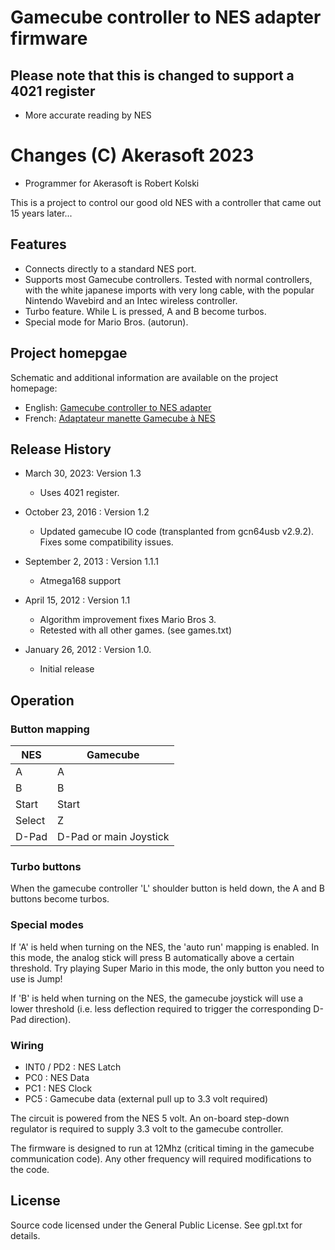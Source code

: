 # Gamecube controller to NES adapter firmware

## Please note that this is changed to support a 4021 register

* More accurate reading by NES

# Changes (C) Akerasoft 2023

* Programmer for Akerasoft is Robert Kolski

This is a project to control our good old NES with a controller that came out 15 years later...

## Features

* Connects directly to a standard NES port.
* Supports most Gamecube controllers. Tested with normal controllers, with the white japanese imports with very long cable, with the popular Nintendo Wavebird and an Intec wireless controller.
* Turbo feature. While L is pressed, A and B become turbos.
* Special mode for Mario Bros. (autorun).

## Project homepgae

Schematic and additional information are available on the project homepage:

* English: [Gamecube controller to NES adapter](http://www.raphnet.net/electronique/gc_to_nes/index_en.php)
* French: [Adaptateur manette Gamecube à NES](http://www.raphnet.net/electronique/gc_to_nes/index.php)

## Release History

* March 30, 2023: Version 1.3
  * Uses 4021 register.

* October 23, 2016 : Version 1.2
  * Updated gamecube IO code (transplanted from gcn64usb v2.9.2). Fixes some compatibility issues.

* September 2, 2013 : Version 1.1.1
  * Atmega168 support

* April 15, 2012 : Version 1.1
  * Algorithm improvement fixes Mario Bros 3.
  * Retested with all other games. (see games.txt)

* January 26, 2012 : Version 1.0.
  * Initial release

## Operation

### Button mapping

| NES   |  Gamecube |
| ------|-----------|
| A     |   A       |
| B     |   B       |
| Start  |  Start   |
| Select |  Z       |
| D-Pad  |  D-Pad or main Joystick |


### Turbo buttons

When the gamecube controller 'L' shoulder button is held
down, the A and B buttons become turbos.


### Special modes

If 'A' is held when turning on the NES, the 'auto run' mapping is
enabled. In this mode, the analog stick will press B automatically
above a certain threshold. Try playing Super Mario in this mode,
the only button you need to use is Jump!

If 'B' is held when turning on the NES, the gamecube joystick
will use a lower threshold (i.e. less deflection required to trigger
the corresponding D-Pad direction).

### Wiring

* INT0 / PD2  :  NES Latch
* PC0         :  NES Data
* PC1         :  NES Clock
* PC5         : Gamecube data (external pull up to 3.3 volt required)

The circuit is powered from the NES 5 volt. An on-board step-down regulator
is required to supply 3.3 volt to the gamecube controller.

The firmware is designed to run at 12Mhz (critical timing in the gamecube
communication code). Any other frequency will required modifications
to the code.

## License

Source code licensed under the General Public License. See gpl.txt for details.
